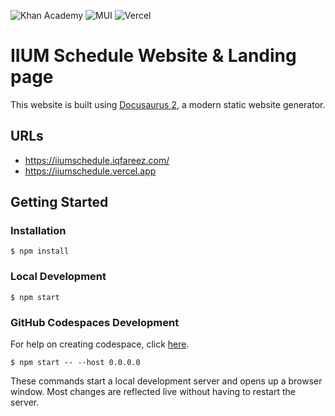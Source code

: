 ![Khan Academy](https://img.shields.io/badge/Docusaurus-%233ecc5f?style=for-the-badge)
![MUI](https://img.shields.io/badge/MUI-%230081CB.svg?style=for-the-badge&logo=mui&logoColor=white)
![Vercel](https://img.shields.io/badge/vercel-%23000000.svg?style=for-the-badge&logo=vercel&logoColor=white)

# IIUM Schedule Website & Landing page

This website is built using [Docusaurus 2](https://docusaurus.io/), a modern static website generator.

## URLs

- https://iiumschedule.iqfareez.com/
- https://iiumschedule.vercel.app

## Getting Started

### Installation

```
$ npm install
```

### Local Development

```
$ npm start
```

### GitHub Codespaces Development

For help on creating codespace, click [here](https://docs.github.com/en/codespaces/developing-in-codespaces/creating-a-codespace-for-a-repository#creating-a-codespace-for-a-repository).

```
$ npm start -- --host 0.0.0.0
```

These commands start a local development server and opens up a browser window. Most changes are reflected live without having to restart the server.
